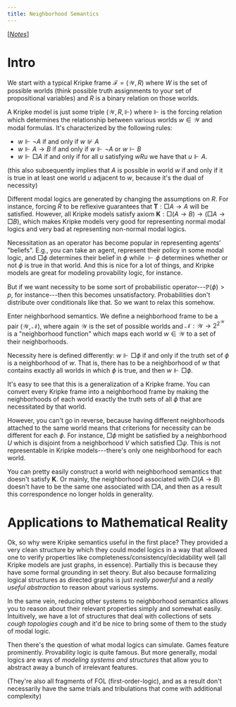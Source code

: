 ```yaml
---
title: Neighborhood Semantics
---
```


[[*Notes*](/notes)]

# Intro

We start with a typical Kripke frame $\mathcal{F} = (\mathcal{W}, R)$ where $W$ is the set of possible worlds (think possible truth assignments to your set of propositional variables) and $R$ is a binary relation on those worlds. 

A Kripke model is just some triple $(\mathcal{W}, R, \Vdash)$ where $\Vdash$ is the forcing relation which determines the relationship between various worlds $w\in\mathcal{W}$ and modal formulas. It's characterized by the following rules:

- $w \Vdash \neg A$ if and only if $w \not\Vdash A$
- $w \Vdash A \to B$ if and only if $w \Vdash \neg A$ or $w \vdash B$
- $w \Vdash \Box A$ if and only if for all $u$ satisfying $wRu$ we have that $u \Vdash A.$

(this also subsequently implies that $A$ is possible in world $w$ if and only if it is true in at least one world $u$ adjacent to $w,$ because it's the dual of necessity)

Different modal logics are generated by changing the assumptions on $R$. For instance, forcing $R$ to be reflexive guarantees that $\textbf{T}: \Box A \to A$ will be satisfied. However, all Kripke models satisfy axiom $\textbf{K}: \Box (A \to B) \to (\Box A \to \Box B),$ which makes Kripke models very good for representing normal modal logics and very bad at representing non-normal modal logics. 

Necessitation as an operator has become popular in representing agents' "beliefs". E.g., you can take an agent, represent their policy in some modal logic, and $\Box \phi$ determines their belief in $\phi$ while $\vdash \phi$ determines whether or not $\phi$ is true in that world. And this is nice for a lot of things, and Kripke models are great for modeling provability logic, for instance.

But if we want necessity to be some sort of probabilistic operator---$\mathbb{P}(\phi) > p$, for instance---then this becomes unsatisfactory. Probabilities don't distribute over conditionals like that. So we want to relax this somehow.

Enter neighborhood semantics. We define a neighborhood frame to be a pair $(\mathcal{W}, \mathcal{N}),$ where again $\mathcal{W}$ is the set of possible worlds and $\mathcal{N}: \mathcal{W} \to 2 ^ {2 ^ \mathcal{W}}$ is a "neighborhood function" which maps each world $w \in \mathcal{W}$ to a set of their neighborhoods.

Necessity here is defined differently: $w \Vdash \Box \phi$ if and only if the truth set of $\phi$ is a neighborhood of $w.$ That is, there has to be a neighborhood of $w$ that contains exactly all worlds in which $\phi$ is true, and then $w \Vdash \Box \phi.$ 

It's easy to see that this is a generalization of a Kripke frame. You can convert every Kripke frame into a neighborhood frame by making the neighborhoods of each world exactly the truth sets of all $\phi$ that are necessitated by that world. 

However, you can't go in reverse, because having different neighborhoods attached to the same world means that criterions for necessity can be different for each $\phi.$ For instance, $\Box \phi$ might be satisfied by a neighborhood $U$ which is disjoint from a neighborhood $V$ which satisfied $\Box \psi.$ This is not representable in Kripke models---there's only one neighborhood for each world.

You can pretty easily construct a world with neighborhood semantics that doesn't satisfy $\mathbf{K}.$ Or mainly, the neighborhood associated with $\Box(A \to B)$ doesn't have to be the same one associated with $\Box A,$ and then as a result this correspondence no longer holds in generality.

# Applications to Mathematical Reality

Ok, so why were Kripke semantics useful in the first place? They provided a very clean structure by which they could model logics in a way that allowed one to verify properties like completeness/consistency/decidability well (all Kripke models are just graphs, in essence). Partially this is because they have some formal grounding in set theory. But also because formalizing logical structures as directed graphs is just *really powerful* and a *really useful abstraction* to reason about various systems.

In the same vein, reducing other systems to neighborhood semantics allows you to reason about their relevant properties simply and somewhat easily. Intuitively, we have a lot of structures that deal with collections of sets *cough topologies cough* and it'd be nice to bring some of them to the study of modal logic.

Then there's the question of what modal logics can simulate. Games feature prominently. Provability logic is quite famous. But more generally, modal logics are ways of *modeling systems and structures* that allow you to abstract away a bunch of irrelevant features.

(They're also all fragments of FOL (first-order-logic), and as a result don't necessarily have the same trials and tribulations that come with additional complexity) 

